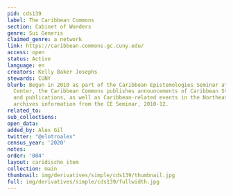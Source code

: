 ```yaml
---
pid: cds139
label: The Caribbean Commons
section: Cabinet of Wonders
genre: Sui Generis
claimed_genre: a network
link: https://caribbean.commons.gc.cuny.edu/
access: open
status: Active
language: en
creators: Kelly Baker Josephs
stewards: CUNY
blurb: Begun in 2010 as part of the Caribbean Epistemologies Seminar at the CUNY Graduate
  Center, the Caribbean Commons publishes announcements of Caribbean Studies CFPs
  and publications, as well as Caribbean-related events in the Northeast US. It also
  archives information from the CE Seminar, 2010-12.
related_to:
sub_collections:
open_data:
added_by: Alex Gil
twitter: "@elotroalex"
census_year: '2020'
notes:
order: '004'
layout: caridischo_item
collection: main
thumbnail: img/derivatives/simple/cds139/thumbnail.jpg
full: img/derivatives/simple/cds139/fullwidth.jpg
---
```

